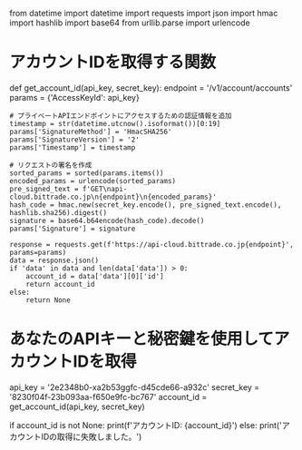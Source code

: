 from datetime import datetime
import requests
import json
import hmac
import hashlib
import base64
from urllib.parse import urlencode

# アカウントIDを取得する関数
def get_account_id(api_key, secret_key):
    endpoint = '/v1/account/accounts'
    params = {'AccessKeyId': api_key}

    # プライベートAPIエンドポイントにアクセスするための認証情報を追加
    timestamp = str(datetime.utcnow().isoformat())[0:19]
    params['SignatureMethod'] = 'HmacSHA256'
    params['SignatureVersion'] = '2'
    params['Timestamp'] = timestamp

    # リクエストの署名を作成
    sorted_params = sorted(params.items())
    encoded_params = urlencode(sorted_params)
    pre_signed_text = f'GET\napi-cloud.bittrade.co.jp\n{endpoint}\n{encoded_params}'
    hash_code = hmac.new(secret_key.encode(), pre_signed_text.encode(), hashlib.sha256).digest()
    signature = base64.b64encode(hash_code).decode()
    params['Signature'] = signature

    response = requests.get(f'https://api-cloud.bittrade.co.jp{endpoint}', params=params)
    data = response.json()
    if 'data' in data and len(data['data']) > 0:
        account_id = data['data'][0]['id']
        return account_id
    else:
        return None

# あなたのAPIキーと秘密鍵を使用してアカウントIDを取得
api_key = '2e2348b0-xa2b53ggfc-d45cde66-a932c'
secret_key = '8230f04f-23b093aa-f650e9fc-bc767'
account_id = get_account_id(api_key, secret_key)

if account_id is not None:
    print(f'アカウントID: {account_id}')
else:
    print('アカウントIDの取得に失敗しました。')
